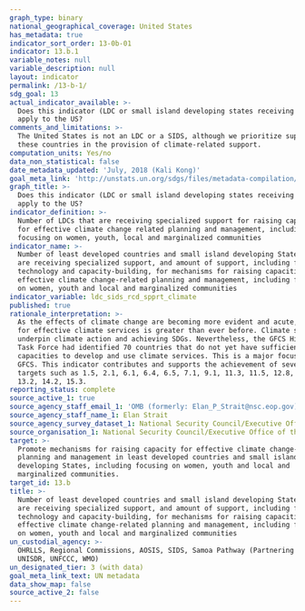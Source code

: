 ```yaml
---
graph_type: binary
national_geographical_coverage: United States
has_metadata: true
indicator_sort_order: 13-0b-01
indicator: 13.b.1
variable_notes: null
variable_description: null
layout: indicator
permalink: /13-b-1/
sdg_goal: 13
actual_indicator_available: >-
  Does this indicator (LDC or small island developing states receiving support)
  apply to the US?
comments_and_limitations: >-
  The United States is not an LDC or a SIDS, although we prioritize support for
  these countries in the provision of climate-related support.
computation_units: Yes/no
data_non_statistical: false
date_metadata_updated: 'July, 2018 (Kali Kong)'
goal_meta_link: 'http://unstats.un.org/sdgs/files/metadata-compilation/Metadata-Goal-13.pdf'
graph_title: >-
  Does this indicator (LDC or small island developing states receiving support)
  apply to the US?
indicator_definition: >-
  Number of LDCs that are receiving specialized support for raising capacities
  for effective climate change related planning and management, including
  focusing on women, youth, local and marginalized communities
indicator_name: >-
  Number of least developed countries and small island developing States that
  are receiving specialized support, and amount of support, including finance,
  technology and capacity-building, for mechanisms for raising capacities for
  effective climate change-related planning and management, including focusing
  on women, youth and local and marginalized communities
indicator_variable: ldc_sids_rcd_spprt_climate
published: true
rationale_interpretation: >-
  As the effects of climate change are becoming more evident and acute, the need
  for effective climate services is greater than ever before. Climate services
  underpin climate action and achieving SDGs. Nevertheless, the GFCS High level
  Task Force had identified 70 countries that do not yet have sufficient
  capacities to develop and use climate services. This is a major focus of the
  GFCS. This indicator contributes and supports the achievement of several
  targets such as 1.5, 2.1, 6.1, 6.4, 6.5, 7.1, 9.1, 11.3, 11.5, 12.8, 13.1,
  13.2, 14.2, 15.3.
reporting_status: complete
source_active_1: true
source_agency_staff_email_1: 'OMB (formerly: Elan_P_Strait@nsc.eop.gov)'
source_agency_staff_name_1: Elan Strait
source_agency_survey_dataset_1: National Security Council/Executive Office of the President
source_organisation_1: National Security Council/Executive Office of the President
target: >-
  Promote mechanisms for raising capacity for effective climate change-related
  planning and management in least developed countries and small island
  developing States, including focusing on women, youth and local and
  marginalized communities.
target_id: 13.b
title: >-
  Number of least developed countries and small island developing States that
  are receiving specialized support, and amount of support, including finance,
  technology and capacity-building, for mechanisms for raising capacities for
  effective climate change-related planning and management, including focusing
  on women, youth and local and marginalized communities
un_custodial_agency: >-
  OHRLLS, Regional Commissions, AOSIS, SIDS, Samoa Pathway (Partnering Agencies:
  UNISDR, UNFCCC, WMO)
un_designated_tier: 3 (with data)
goal_meta_link_text: UN metadata
data_show_map: false
source_active_2: false
---
```


